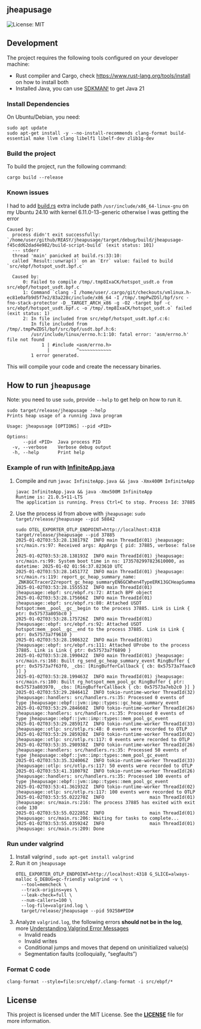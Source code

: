 jheapusage
-----

![License: MIT](https://img.shields.io/badge/License-MIT-green.svg)

## Development

The project requires the following tools configured on your developer machine:

- Rust compiler and Cargo, check https://www.rust-lang.org/tools/install on how to install both
- Installed Java, you can use [SDKMAN!](https://sdkman.io/) to get Java 21

### Install Dependencies
On Ubuntu/Debian, you need:
```shell
sudo apt update
sudo apt-get install -y --no-install-recommends clang-format build-essential make llvm clang libelf1 libelf-dev zlib1g-dev
```

### Build the project

To build the project, run the following command:

```
cargo build --release
```

### Known issues

I had to add [build.rs](build.rs) extra include path `/usr/include/x86_64-linux-gnu` on my Ubuntu 24.10 with kernel 6.11.0-13-generic otherwise I was getting the error
```
Caused by:
  process didn't exit successfully: `/home/user/github/REASY/jheapusage/target/debug/build/jheapusage-f45cdd62dad4e982/build-script-build` (exit status: 101)
  --- stderr
  thread 'main' panicked at build.rs:33:10:
  called `Result::unwrap()` on an `Err` value: failed to build `src/ebpf/hotspot_usdt.bpf.c`

  Caused by:
      0: Failed to compile /tmp/.tmp8IxaCK/hotspot_usdt.o from src/ebpf/hotspot_usdt.bpf.c
      1: Command `clang -I /home/user/.cargo/git/checkouts/vmlinux.h-ec81e0afb9d5f7e2/83a228c/include/x86_64 -I /tmp/.tmpPwZDSl/bpf/src -fno-stack-protector -D__TARGET_ARCH_x86 -g -O2 -target bpf -c src/ebpf/hotspot_usdt.bpf.c -o /tmp/.tmp8IxaCK/hotspot_usdt.o` failed (exit status: 1)
      2: In file included from src/ebpf/hotspot_usdt.bpf.c:6:
         In file included from /tmp/.tmpPwZDSl/bpf/src/bpf/usdt.bpf.h:6:
         /usr/include/linux/errno.h:1:10: fatal error: 'asm/errno.h' file not found
             1 | #include <asm/errno.h>
               |          ^~~~~~~~~~~~~
         1 error generated.
```

This will compile your code and create the necessary binaries.

## How to run `jheapusage`
Note: you need to use `sudo`, provide `--help` to get help on how to run it.
```shell
sudo target/release/jheapusage --help
Prints heap usage of a running Java program

Usage: jheapusage [OPTIONS] --pid <PID>

Options:
      --pid <PID>  Java process PID
  -v, --verbose    Verbose debug output
  -h, --help       Print help
```

### Example of run with [InfiniteApp.java](InfiniteApp.java)
1. Compile and run `javac InfiniteApp.java && java -Xmx400M InfiniteApp`
   ```shell
   javac InfiniteApp.java && java -Xmx500M InfiniteApp
   Runtime is: 21.0.5+11-LTS
   The application is running. Press Ctrl+C to stop. Process Id: 37885
   ```
2. Use the process id from above with `jheapusage`: `sudo target/release/jheapusage --pid 58842`
   ```shell
   sudo OTEL_EXPORTER_OTLP_ENDPOINT=http://localhost:4318 target/release/jheapusage --pid 37885           
   2025-01-02T03:53:28.138179Z  INFO main ThreadId(01) jheapusage: src/main.rs:97: Received args: AppArgs { pid: 37885, verbose: false }
   2025-01-02T03:53:28.138193Z  INFO main ThreadId(01) jheapusage: src/main.rs:99: System boot time in ns: 1735782997823610000, as datetime: 2025-01-02 01:56:37.823610 UTC
   2025-01-02T03:53:28.145177Z  INFO main ThreadId(01) jheapusage: src/main.rs:119: report_gc_heap_summary_name: _ZNK8GCTracer22report_gc_heap_summaryEN6GCWhen4TypeERK13GCHeapSummary
   2025-01-02T03:53:28.155553Z  INFO main ThreadId(01) jheapusage::ebpf: src/ebpf.rs:72: Attach BPF object
   2025-01-02T03:53:28.175666Z  INFO main ThreadId(01) jheapusage::ebpf: src/ebpf.rs:80: Attached USDT hotspot:mem__pool__gc__begin to the process 37885. Link is Link { ptr: 0x57573a805bc0 }
   2025-01-02T03:53:28.175726Z  INFO main ThreadId(01) jheapusage::ebpf: src/ebpf.rs:92: Attached USDT hotspot:mem__pool__gc__end to the process 37885. Link is Link { ptr: 0x57573a7f9610 }
   2025-01-02T03:53:28.198632Z  INFO main ThreadId(01) jheapusage::ebpf: src/ebpf.rs:111: Attached UProbe to the process 37885. Link is Link { ptr: 0x57573a7f6890 }
   2025-01-02T03:53:28.199042Z  INFO main ThreadId(01) jheapusage: src/main.rs:168: Built rg_send_gc_heap_summary_event RingBuffer { ptr: 0x57573a7f63f0, _cbs: [RingBufferCallback { cb: 0x57573a7faac0 }] }
   2025-01-02T03:53:28.199463Z  INFO main ThreadId(01) jheapusage: src/main.rs:180: Built rg_hotspot_mem_pool_gc RingBuffer { ptr: 0x57573a803970, _cbs: [RingBufferCallback { cb: 0x57573a7eb2c0 }] }
   2025-01-02T03:53:29.284641Z  INFO tokio-runtime-worker ThreadId(32) jheapusage::handlers: src/handlers.rs:35: Processed 0 events of type jheapusage::ebpf::jvm::imp::types::gc_heap_summary_event
   2025-01-02T03:53:29.284660Z  INFO tokio-runtime-worker ThreadId(26) jheapusage::handlers: src/handlers.rs:35: Processed 0 events of type jheapusage::ebpf::jvm::imp::types::mem_pool_gc_event
   2025-01-02T03:53:29.285917Z  INFO tokio-runtime-worker ThreadId(33) jheapusage::otlp: src/otlp.rs:48: 0 events were recorded to OTLP
   2025-01-02T03:53:29.285920Z  INFO tokio-runtime-worker ThreadId(02) jheapusage::otlp: src/otlp.rs:117: 0 events were recorded to OTLP
   2025-01-02T03:53:35.298938Z  INFO tokio-runtime-worker ThreadId(26) jheapusage::handlers: src/handlers.rs:35: Processed 50 events of type jheapusage::ebpf::jvm::imp::types::mem_pool_gc_event
   2025-01-02T03:53:35.324006Z  INFO tokio-runtime-worker ThreadId(33) jheapusage::otlp: src/otlp.rs:117: 50 events were recorded to OTLP
   2025-01-02T03:53:41.310079Z  INFO tokio-runtime-worker ThreadId(26) jheapusage::handlers: src/handlers.rs:35: Processed 100 events of type jheapusage::ebpf::jvm::imp::types::mem_pool_gc_event
   2025-01-02T03:53:41.361932Z  INFO tokio-runtime-worker ThreadId(02) jheapusage::otlp: src/otlp.rs:117: 100 events were recorded to OTLP
   2025-01-02T03:53:55.022270Z  INFO                 main ThreadId(01) jheapusage: src/main.rs:216: The process 37885 has exited with exit code 130
   2025-01-02T03:53:55.022285Z  INFO                 main ThreadId(01) jheapusage: src/main.rs:206: Waiting for tasks to complete...
   2025-01-02T03:53:55.035924Z  INFO                 main ThreadId(01) jheapusage: src/main.rs:209: Done
   ```

### Run under valgrind
1. Install valgrind , `sudo apt-get install valgrind`
2. Run it on `jheapusage`
   ```shell
   OTEL_EXPORTER_OTLP_ENDPOINT=http://localhost:4318 G_SLICE=always-malloc G_DEBUG=gc-friendly valgrind -v \
     --tool=memcheck \
     --track-origins=yes \
     --leak-check=full \
     --num-callers=100 \
     --log-file=valgrind.log \
     target/release/jheapusage --pid 59258#PID#
   ```
3. Analyze `valgrind.log`, the following errors **should not be in the log**, more [Understanding Valgrind Error Messages](https://cs3157.github.io/www/2022-9/guides/valgrind.html)
   - Invalid reads
   - Invalid writes
   - Conditional jumps and moves that depend on uninitialized value(s)
   - Segmentation faults (colloquially, “segfaults”)

### Format C code
```shell
clang-format --style=file:src/ebpf/.clang-format -i src/ebpf/*
```
## **License**

This project is licensed under the MIT License. See the **[LICENSE](LICENSE)** file for more information.
